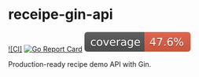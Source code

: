 # receipe-gin-api

[![CI]](https://github.com/wtlow003/recipe-gin-api/actions/workflows/build.yml/badge.svg)
[![Go Report Card](https://goreportcard.com/badge/github.com/wtlow003/recipe-gin-api)](https://goreportcard.com/report/github.com/wtlow003/recipe-gin-api)
[![Go Coverage](coverage.svg)](https://raw.githack.com/wtlow003/recipe-gin-api/test/unit-tests/coverage.html)

Production-ready recipe demo API with Gin.
